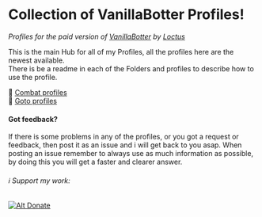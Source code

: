 # Collection of VanillaBotter Profiles!
_Profiles for the paid version of [VanillaBotter](http://vanillabotter.com/) by [Loctus](http://www.vanillabotter.com/forum/memberlist.php?mode=viewprofile&u=3139)_

This is the main Hub for all of my Profiles, all the profiles here are the newest available.  
There is be a readme in each of the Folders and profiles to describe how to use the profile.  

:open_file_folder: [Combat profiles](Combat-Profiles)  
:open_file_folder: [Goto profiles](Goto-Profiles)  
  
  
#### Got feedback?  
If there is some problems in any of the profiles, or you got a request or feedback, then post it as an issue and i will get back to you asap.
When posting an issue remember to always use as much information as possible, by doing this you will get a faster and clearer answer.


###### :information_source: Support my work:  
[![Alt Donate](https://www.paypalobjects.com/en_US/NO/i/btn/btn_donateCC_LG.gif)](https://www.paypal.com/cgi-bin/webscr?cmd=_s-xclick&hosted_button_id=C45BTNE276SME)
